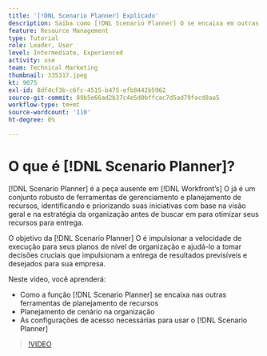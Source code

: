 ```yaml
---
title: '[!DNL Scenario Planner] Explicado'
description: Saiba como [!DNL Scenario Planner] O se encaixa em outras ferramentas de planejamento de recursos. Em seguida, saiba como configurar [!DNL Scenario Planner].
feature: Resource Management
type: Tutorial
role: Leader, User
level: Intermediate, Experienced
activity: use
team: Technical Marketing
thumbnail: 335317.jpeg
kt: 9075
exl-id: 8df4cf3b-c6fc-4515-b475-efb8442b5962
source-git-commit: 89b5e66ad2b37c4e5d0bffcac7d5ad79facd8aa5
workflow-type: tm+mt
source-wordcount: '110'
ht-degree: 0%

---
```


# O que é [!DNL Scenario Planner]?

[!DNL Scenario Planner] é a peça ausente em [!DNL Workfront’s] O já é um conjunto robusto de ferramentas de gerenciamento e planejamento de recursos, identificando e priorizando suas iniciativas com base na visão geral e na estratégia da organização antes de buscar em para otimizar seus recursos para entrega.

O objetivo da [!DNL Scenario Planner] O é impulsionar a velocidade de execução para seus planos de nível de organização e ajudá-lo a tomar decisões cruciais que impulsionam a entrega de resultados previsíveis e desejados para sua empresa.

Neste vídeo, você aprenderá:

* Como a função [!DNL Scenario Planner] se encaixa nas outras ferramentas de planejamento de recursos
* Planejamento de cenário na organização
* As configurações de acesso necessárias para usar o [!DNL Scenario Planner]

>[!VIDEO](https://video.tv.adobe.com/v/335317/?quality=12)
